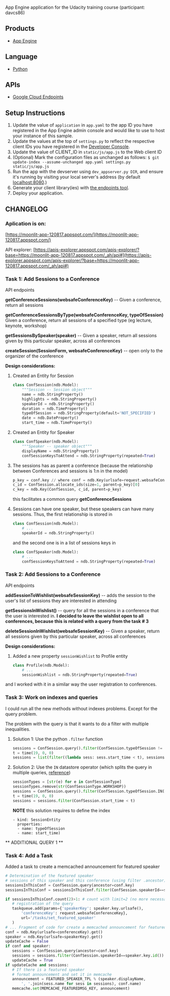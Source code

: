 App Engine application for the Udacity training course (participant: davcs86)

## Products
- [App Engine][1]

## Language
- [Python][2]

## APIs
- [Google Cloud Endpoints][3]

## Setup Instructions
1. Update the value of `application` in `app.yaml` to the app ID you
   have registered in the App Engine admin console and would like to use to host
   your instance of this sample.
1. Update the values at the top of `settings.py` to
   reflect the respective client IDs you have registered in the
   [Developer Console][4].
1. Update the value of CLIENT_ID in `static/js/app.js` to the Web client ID
1. (Optional) Mark the configuration files as unchanged as follows:
   `$ git update-index --assume-unchanged app.yaml settings.py static/js/app.js`
1. Run the app with the devserver using `dev_appserver.py DIR`, and ensure it's running by visiting
   your local server's address (by default [localhost:8080][5].)
1. Generate your client library(ies) with [the endpoints tool][6].
1. Deploy your application.

## CHANGELOG

### Aplication is on: 

[https://moonlit-app-120817.appspot.com/](https://moonlit-app-120817.appspot.com/)

API explorer: [https://apis-explorer.appspot.com/apis-explorer/?base=https://moonlit-app-120817.appspot.com/_ah/api#](https://apis-explorer.appspot.com/apis-explorer/?base=https://moonlit-app-120817.appspot.com/_ah/api#)

### Task 1: Add Sessions to a Conference

API endpoints

**getConferenceSessions(websafeConferenceKey)** -- Given a conference, return all sessions

**getConferenceSessionsByType(websafeConferenceKey, typeOfSession)** Given a conference, return all sessions of a specified type (eg lecture, keynote, workshop)

**getSessionsBySpeaker(speaker)** -- Given a speaker, return all sessions given by this particular speaker, across all conferences

**createSession(SessionForm, websafeConferenceKey)** -- open only to the organizer of the conference

**Design considerations:**

1. Created an Entity for Session
   ```python
   class ConfSession(ndb.Model):
       """Session -- Session object"""
       name = ndb.StringProperty()
       highlights = ndb.StringProperty()
       speakerId = ndb.StringProperty()
       duration = ndb.TimeProperty()
       typeOfSession = ndb.StringProperty(default='NOT_SPECIFIED')
       date = ndb.DateProperty()
       start_time = ndb.TimeProperty()
   ```

1. Created an Entity for Speaker
   ```python
   class ConfSpeaker(ndb.Model):
       """Speaker -- speaker object"""
       displayName = ndb.StringProperty()
       confSessionKeysToAttend = ndb.StringProperty(repeated=True)
   ```

1. The sessions has as parent a conference (because the relationship between Conferences and sessions is 1:n in the model)
   ```python
   p_key = conf.key // where conf = ndb.Key(urlsafe=request.websafeConferenceKey).get()
   c_id = ConfSession.allocate_ids(size=1, parent=p_key)[0]
   c_key = ndb.Key(ConfSession, c_id, parent=p_key)
   ```
   this facilitates a common query __getConferenceSessions__

1. Sessions can have one speaker, but these speakers can have many sessions. Thus, the first relationship is stored in
   ```python
   class ConfSession(ndb.Model):
       # ...
       speakerId = ndb.StringProperty()
   ```
   and the second one is in a list of sessions keys in 
   ```python
   class ConfSpeaker(ndb.Model):
       # ...
       confSessionKeysToAttend = ndb.StringProperty(repeated=True)
   ```

### Task 2: Add Sessions to a Conference

API endpoints

**addSessionToWishlist(websafeSessionKey)** -- adds the session to the user's list of sessions they are interested in attending

**getSessionsInWishlist()** -- query for all the sessions in a conference that the user is interested in. 
__I decided to leave the wishlist open to all conferences, because this is related with a query from the task # 3__

**deleteSessionInWishlist(websafeSessionKey)** -- Given a speaker, return all sessions given by this particular speaker, across all conferences

**Design considerations:**

1. Added a new property `sessionWishlist` to Profile entity

   ```python
   class Profile(ndb.Model):
       # ...
       sessionWishlist = ndb.StringProperty(repeated=True)
   ```
   
and I worked with it in a similar way the user registration to conferences.

### Task 3: Work on indexes and queries

   I could run all the new methods without indexes problems. Except for the query problem.
   
   The problem with the query is that it wants to do a filter with multiple inequalities.
   
   1. Solution 1: Use the python `.filter` function
      
      ```python
      sessions = ConfSession.query().filter(ConfSession.typeOfSession != str(ConfSessionType.WORKSHOP))
      t = time(19, 0, 0)
      sessions = list(filter((lambda sess: sess.start_time < t), sessions))
      ```
      
   2. Solution 2: Use the `IN` datastore operator (which splits the query in multiple queries, [reference](http://gae-java-persistence.blogspot.mx/2009/12/queries-with-and-in-filters.html))
      
      ```python
      sessionTypes = [str(e) for e in ConfSessionType]
      sessionTypes.remove(str(ConfSessionType.WORKSHOP))
      sessions = ConfSession.query().filter(ConfSession.typeOfSession.IN(sessionTypes))
      t = time(19, 0, 0)
      sessions = sessions.filter(ConfSession.start_time < t)
      ```
      
      **NOTE** this solution requires to define the index
      ```
      - kind: SessionEntity
        properties:
        - name: typeOfSession
        - name: start_time)
      ```

   ** ADDITIONAL QUERY 1 **
   
   

### Task 4: Add a Task

   Added a task to create a memcached announcement for featured speaker
   
   ```python
   # Determination of the featured speaker
   # sessions of this speaker and this conference (using filter .ancestor)
   sessionsInThisConf = ConfSession.query(ancestor=conf.key)
   sessionsInThisConf = sessionsInThisConf.filter(ConfSession.speakerId==speaker.key.id())

   if sessionsInThisConf.count(2)>1: # count with limit=2 (no more necessary)
      # registration of the query
      taskqueue.add(params={'speakerKey': speaker.key.urlsafe(),
          'conferenceKey': request.websafeConferenceKey},
          url='/tasks/set_featured_speaker'
      )
   # ... Fragment of code for create a memcached announcement for featured speaker 
   conf = ndb.Key(urlsafe=conferenceKey).get()
   speaker = ndb.Key(urlsafe=speakerKey).get()
   updateCache = False
   if conf and speaker:
      sessions = ConfSession.query(ancestor=conf.key)
      sessions = sessions.filter(ConfSession.speakerId==speaker.key.id())
      updateCache = True
   if updateCache and sessions:
      # If there is a featured speaker
      # format announcement and set it in memcache
      announcement = FEATURED_SPEAKER_TPL % (speaker.displayName,
          ', '.join(sess.name for sess in sessions), conf.name)
      memcache.set(MEMCACHE_FEATUREDMSG_KEY, announcement)
   ```

[1]: https://developers.google.com/appengine
[2]: http://python.org
[3]: https://developers.google.com/appengine/docs/python/endpoints/
[4]: https://console.developers.google.com/
[5]: https://localhost:8080/
[6]: https://developers.google.com/appengine/docs/python/endpoints/endpoints_tool
